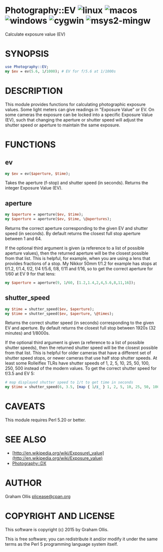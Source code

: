 # Photography::EV ![linux](https://github.com/plicease/Photography-EV/workflows/linux/badge.svg) ![macos](https://github.com/plicease/Photography-EV/workflows/macos/badge.svg) ![windows](https://github.com/plicease/Photography-EV/workflows/windows/badge.svg) ![cygwin](https://github.com/plicease/Photography-EV/workflows/cygwin/badge.svg) ![msys2-mingw](https://github.com/plicease/Photography-EV/workflows/msys2-mingw/badge.svg)

Calculate exposure value (EV)

# SYNOPSIS

```perl
use Photography::EV;
my $ev = ev(5.6, 1/1000); # EV for f/5.6 at 1/1000s
```

# DESCRIPTION

This module provides functions for calculating photographic
exposure values.  Some light meters can give readings in
"Exposure Value" or EV.  On some cameras the exposure can
be locked into a specific Exposure Value (EV), such that
changing the aperture or shutter speed will adjust the
shutter speed or aperture to maintain the same exposure.

# FUNCTIONS

## ev

```perl
my $ev = ev($aperture, $time);
```

Takes the aperture (f-stop) and shutter speed (in seconds).
Returns the integer Exposure Value (EV).

## aperture

```perl
my $aperture = aperture($ev, $time);
my $aperture = aperture($ev, $time, \@apertures);
```

Returns the correct aperture corresponding to the given EV and
shutter speed (in seconds).  By default returns the closest
full stop aperture between 1 and 64.

If the optional third argument is given (a reference to a list of
possible aperture values), then the returned aperture will be
the closest possible from that list.  This is helpful, for example,
when you are using a lens that provides fractions of a stop.  My
Nikkor 50mm f/1.2 for example has stops at f/1.2, f/1.4, f/2, f/4
f/5.6, f/8, f/11 and f/16, so to get the correct aperture for
1/60 at EV 9 for that lens:

```perl
my $aperture = aperture(9, 1/60, [1.2,1.4,2,4,5.6,8,11,16]);
```

## shutter\_speed

```perl
my $time = shutter_speed($ev, $aperture);
my $time = shutter_speed($ev, $aperture, \@times);
```

Returns the correct shutter speed (in seconds) corresponding to
the given EV and aperture.  By default returns the closest
full stop between 1920s (32 minutes) and 1/8000s.

If the optional third argument is given (a reference to a list
of possible shutter speeds), then the returned shutter speed
will be the closest possible from that list.  This is helpful
for older cameras that have a different set of shutter speed
stops, or newer cameras that use half stop shutter speeds.
At least some Rolleiflex TLRs have shutter speeds of 1, 2, 5, 10,
25, 50, 100, 250, 500 instead of the modern values.  To get
the correct shutter speed for f/3.5 and EV 5:

```perl
# map displayed shutter speed to 1/t to get time in seconds
my $time = shutter_speed(6, 3.5, [map { 1/$_ } 1, 2, 5, 10, 25, 50, 100, 250, 500]);
```

# CAVEATS

This module requires Perl 5.20 or better.

# SEE ALSO

- [http://en.wikipedia.org/wiki/Exposure\_value](http://en.wikipedia.org/wiki/Exposure_value)
- [Photography::DX](https://metacpan.org/pod/Photography::DX)

# AUTHOR

Graham Ollis <plicease@cpan.org>

# COPYRIGHT AND LICENSE

This software is copyright (c) 2015 by Graham Ollis.

This is free software; you can redistribute it and/or modify it under
the same terms as the Perl 5 programming language system itself.
